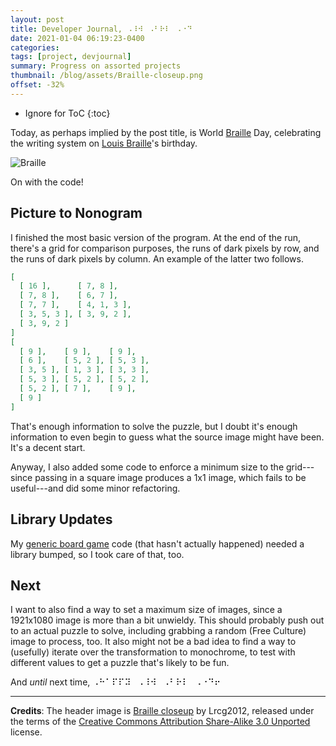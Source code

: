 ```yaml
---
layout: post
title: Developer Journal, ⠠⠸⠺⠀⠠⠃⠗⠇⠀⠠⠐⠙
date: 2021-01-04 06:19:23-0400
categories:
tags: [project, devjournal]
summary: Progress on assorted projects
thumbnail: /blog/assets/Braille-closeup.png
offset: -32%
---
```


* Ignore for ToC
{:toc}

Today, as perhaps implied by the post title, is World [Braille](https://en.wikipedia.org/wiki/Braille) Day, celebrating the writing system on [Louis Braille](https://en.wikipedia.org/wiki/Louis_Braille)'s birthday.

![Braille](/blog/assets/Braille-closeup.png "Braille")

On with the code!

## Picture to Nonogram

I finished the most basic version of the program.  At the end of the run, there's a grid for comparison purposes, the runs of dark pixels by row, and the runs of dark pixels by column.  An example of the latter two follows.

```JSON
[
  [ 16 ],      [ 7, 8 ],
  [ 7, 8 ],    [ 6, 7 ],
  [ 7, 7 ],    [ 4, 1, 3 ],
  [ 3, 5, 3 ], [ 3, 9, 2 ],
  [ 3, 9, 2 ]
]
[
  [ 9 ],    [ 9 ],    [ 9 ],
  [ 6 ],    [ 5, 2 ], [ 5, 3 ],
  [ 3, 5 ], [ 1, 3 ], [ 3, 3 ],
  [ 5, 3 ], [ 5, 2 ], [ 5, 2 ],
  [ 5, 2 ], [ 7 ],    [ 9 ],
  [ 9 ]
]
```

That's enough information to solve the puzzle, but I doubt it's enough information to even begin to guess what the source image might have been.  It's a decent start.

Anyway, I also added some code to enforce a minimum size to the grid---since passing in a square image produces a 1x1 image, which fails to be useful---and did some minor refactoring.

## Library Updates

My [generic board game](https://github.com/jcolag/generic-board-game) code (that hasn't actually happened) needed a library bumped, so I took care of that, too.

## Next

I want to also find a way to set a maximum size of images, since a 1921x1080 image is more than a bit unwieldy.  This should probably push out to an actual puzzle to solve, including grabbing a random (Free Culture) image to process, too.  It also might not be a bad idea to find a way to (usefully) iterate over the transformation to monochrome, to test with different values to get a puzzle that's likely to be fun.

And *until* next time, ⠠⠓⠁⠏⠏⠽⠀⠠⠸⠺⠀⠠⠃⠗⠇⠀⠠⠐⠙⠖

* * *

**Credits**:  The header image is [Braille closeup](https://commons.wikimedia.org/wiki/File:Braille_closeup.jpg) by Lrcg2012, released under the terms of the [Creative Commons Attribution Share-Alike 3.0 Unported](https://creativecommons.org/licenses/by-sa/3.0/deed.en) license.
